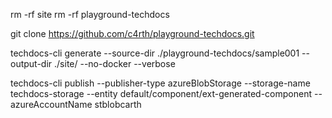 
rm -rf site
rm -rf playground-techdocs

git clone https://github.com/c4rth/playground-techdocs.git

techdocs-cli generate --source-dir ./playground-techdocs/sample001 --output-dir ./site/ --no-docker --verbose

techdocs-cli publish --publisher-type azureBlobStorage --storage-name techdocs-storage --entity default/component/ext-generated-component --azureAccountName stblobcarth